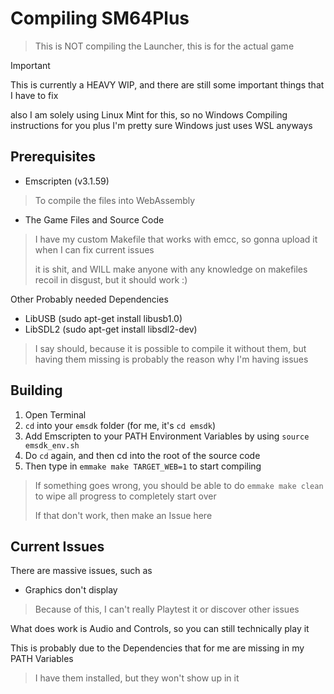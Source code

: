 # Compiling SM64Plus

> This is NOT compiling the Launcher, this is for the actual game

> [!IMPORTANT]
> This is currently a HEAVY WIP, and there are still some important things that I have to fix
>
> also I am solely using Linux Mint for this, so no Windows Compiling instructions for you
> plus I'm pretty sure Windows just uses WSL anyways

## Prerequisites

- Emscripten (v3.1.59)
> To compile the files into WebAssembly
- The Game Files and Source Code
> I have my custom Makefile that works with emcc, so gonna upload it when I can fix current issues
> 
> it is shit, and WILL make anyone with any knowledge on makefiles recoil in disgust, but it should work :)

Other Probably needed Dependencies

- LibUSB        (sudo apt-get install libusb1.0)
- LibSDL2       (sudo apt-get install libsdl2-dev)
> I say should, because it is possible to compile it without them, but having them missing is probably the reason why I'm having issues

## Building

1. Open Terminal
2. ```cd``` into your ```emsdk``` folder (for me, it's ```cd emsdk```)
3. Add Emscripten to your PATH Environment Variables by using ```source emsdk_env.sh```
4. Do ```cd``` again, and then cd into the root of the source code
5. Then type in ```emmake make TARGET_WEB=1``` to start compiling
> If something goes wrong, you should be able to do ```emmake make clean``` to wipe all progress to completely start over
>
> If that don't work, then make an Issue here

## Current Issues
There are massive issues, such as

- Graphics don't display
> Because of this, I can't really Playtest it or discover other issues

What does work is Audio and Controls, so you can still technically play it

This is probably due to the Dependencies that for me are missing in my PATH Variables
> I have them installed, but they won't show up in it
